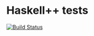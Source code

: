 Haskell++ tests
================

[![Build Status](https://travis-ci.org/Heather/io-ref-tests.png?branch=master)](https://travis-ci.org/Heather/io-ref-tests)
